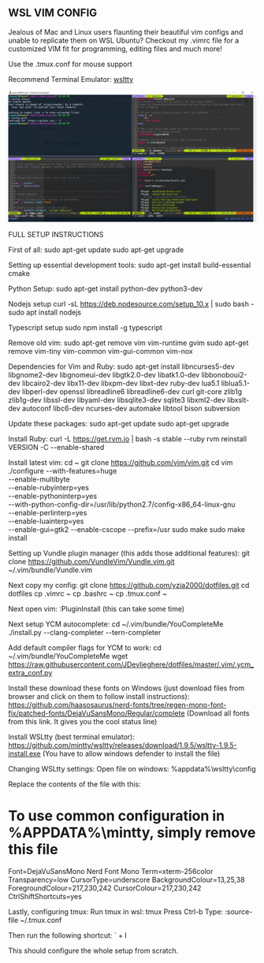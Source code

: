 WSL VIM CONFIG
-------------------------

Jealous of Mac and Linux users flaunting their beautiful vim configs and unable to replicate them on
WSL Ubuntu? Checkout my .vimrc file for a customized VIM fit for programming, editing files
and much more!

Use the .tmux.conf for mouse support

Recommend Terminal Emulator: [wsltty](https://github.com/mintty/wsltty)

![alt text](https://github.com/yzia2000/dotfiles/blob/master/WSL_m.jpg)


FULL SETUP INSTRUCTIONS

First of all:
sudo apt-get update
sudo apt-get upgrade

Setting up essential development tools:
sudo apt-get install build-essential cmake

Python Setup:
sudo apt-get install python-dev python3-dev

Nodejs setup
curl -sL https://deb.nodesource.com/setup_10.x | sudo bash -
sudo apt install nodejs

Typescript setup
sudo npm install -g typescript

Remove old vim:
sudo apt-get remove vim vim-runtime gvim
sudo apt-get remove vim-tiny vim-common vim-gui-common vim-nox

Dependencies for Vim and Ruby:
sudo apt-get install libncurses5-dev libgnome2-dev libgnomeui-dev libgtk2.0-dev libatk1.0-dev libbonoboui2-dev libcairo2-dev libx11-dev libxpm-dev libxt-dev ruby-dev lua5.1 liblua5.1-dev libperl-dev openssl libreadline6 libreadline6-dev curl git-core zlib1g zlib1g-dev libssl-dev libyaml-dev libsqlite3-dev sqlite3 libxml2-dev libxslt-dev autoconf libc6-dev ncurses-dev automake libtool bison subversion

Update these packages:
sudo apt-get update
sudo apt-get upgrade

Install Ruby:
curl -L https://get.rvm.io | bash -s stable --ruby
rvm reinstall VERSION -C --enable-shared

Install latest vim:
cd ~
git clone https://github.com/vim/vim.git
cd vim
./configure --with-features=huge \
            --enable-multibyte \
            --enable-rubyinterp=yes \
            --enable-pythoninterp=yes \
            --with-python-config-dir=/usr/lib/python2.7/config-x86_64-linux-gnu \
            --enable-perlinterp=yes \
            --enable-luainterp=yes \
            --enable-gui=gtk2 --enable-cscope --prefix=/usr
sudo make
sudo make install

Setting up Vundle plugin manager (this adds those additional features):
git clone https://github.com/VundleVim/Vundle.vim.git ~/.vim/bundle/Vundle.vim

Next copy my config:
git clone https://github.com/yzia2000/dotfiles.git
cd dotfiles
cp .vimrc ~
cp .bashrc ~
cp .tmux.conf ~

Next open vim:
:PluginInstall
(this can take some time)

Next setup YCM autocomplete:
cd ~/.vim/bundle/YouCompleteMe 
./install.py --clang-completer --tern-completer

Add default compiler flags for YCM to work:
cd ~/.vim/bundle/YouCompleteMe 
wget https://raw.githubusercontent.com/JDevlieghere/dotfiles/master/.vim/.ycm_extra_conf.py

Install these download these fonts on Windows (just download files from browser and click on them to follow install instructions):
https://github.com/haasosaurus/nerd-fonts/tree/regen-mono-font-fix/patched-fonts/DejaVuSansMono/Regular/complete
(Download all fonts from this link. It gives you the cool status line) 

Install WSLtty (best terminal emulator):
https://github.com/mintty/wsltty/releases/download/1.9.5/wsltty-1.9.5-install.exe
(You have to allow windows defender to install the file)

Changing WSLtty settings:
Open file on windows: %appdata%\wsltty\config

Replace the contents of the file with this:
# To use common configuration in %APPDATA%\mintty, simply remove this file
Font=DejaVuSansMono Nerd Font Mono
Term=xterm-256color
Transparency=low
CursorType=underscore
BackgroundColour=13,25,38
ForegroundColour=217,230,242
CursorColour=217,230,242
CtrlShiftShortcuts=yes

Lastly, configuring tmux:
Run tmux in wsl:
tmux
Press Ctrl-b
Type: :source-file ~/.tmux.conf

Then run the following shortcut: ` + I


This should configure the whole setup from scratch.



